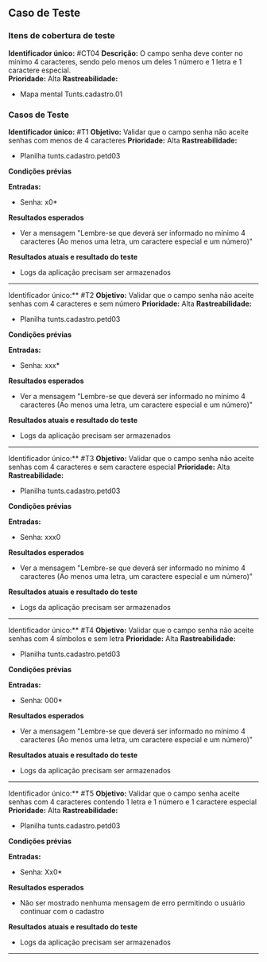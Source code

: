 ## Caso de Teste
### Itens de cobertura de teste
   **Identificador único:** #CT04
   **Descrição:** O campo senha deve conter no mínimo 4 caracteres, sendo pelo menos um deles 1 número e 1 letra e 1 caractere especial.	
   **Prioridade:** Alta
   **Rastreabilidade:**
- Mapa mental Tunts.cadastro.01

### Casos de Teste

**Identificador único:** #T1
**Objetivo:** Validar que o campo senha não aceite senhas com menos de 4 caracteres
**Prioridade:** Alta
**Rastreabilidade:** 
- Planilha tunts.cadastro.petd03

**Condições prévias**

**Entradas:**
- Senha: x0*

**Resultados esperados**
- Ver a mensagem "Lembre-se que deverá ser informado no mínimo 4 caracteres (Ao menos uma letra, um caractere especial e um número)"

**Resultados atuais e resultado do teste**
- Logs da aplicação precisam ser armazenados

- - -

Identificador único:** #T2
**Objetivo:** Validar que o campo senha não aceite senhas com 4 caracteres e sem número
**Prioridade:** Alta
**Rastreabilidade:** 
- Planilha tunts.cadastro.petd03

**Condições prévias**

**Entradas:**
- Senha: xxx*

**Resultados esperados**
- Ver a mensagem "Lembre-se que deverá ser informado no mínimo 4 caracteres (Ao menos uma letra, um caractere especial e um número)"

**Resultados atuais e resultado do teste**
- Logs da aplicação precisam ser armazenados

- - -

Identificador único:** #T3
**Objetivo:** Validar que o campo senha não aceite senhas com 4 caracteres e sem caractere especial
**Prioridade:** Alta
**Rastreabilidade:** 
- Planilha tunts.cadastro.petd03

**Condições prévias**

**Entradas:**
- Senha: xxx0

**Resultados esperados**
- Ver a mensagem "Lembre-se que deverá ser informado no mínimo 4 caracteres (Ao menos uma letra, um caractere especial e um número)"

**Resultados atuais e resultado do teste**
- Logs da aplicação precisam ser armazenados

- - -

Identificador único:** #T4
**Objetivo:** Validar que o campo senha não aceite senhas com 4 símbolos e sem letra
**Prioridade:** Alta
**Rastreabilidade:** 
- Planilha tunts.cadastro.petd03

**Condições prévias**

**Entradas:**
- Senha: 000*

**Resultados esperados**
- Ver a mensagem "Lembre-se que deverá ser informado no mínimo 4 caracteres (Ao menos uma letra, um caractere especial e um número)"

**Resultados atuais e resultado do teste**
- Logs da aplicação precisam ser armazenados

- - -

Identificador único:** #T5
**Objetivo:** Validar que o campo senha aceite senhas com 4 caracteres contendo 1 letra e 1 número e 1 caractere especial
**Prioridade:** Alta
**Rastreabilidade:** 
- Planilha tunts.cadastro.petd03

**Condições prévias**

**Entradas:**
- Senha: Xx0*

**Resultados esperados**
- Não ser mostrado nenhuma mensagem de erro permitindo o usuário continuar com o cadastro

**Resultados atuais e resultado do teste**
- Logs da aplicação precisam ser armazenados

- - -